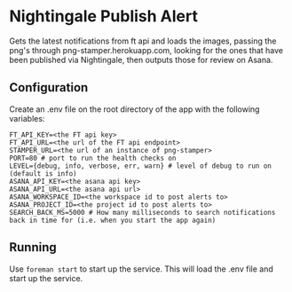 # Nightingale Publish Alert

Gets the latest notifications from ft api and loads the images, passing the png's through png-stamper.herokuapp.com, looking for the ones that have been published via Nightingale, then outputs those for review on Asana.

## Configuration

Create an .env file on the root directory of the app with the following variables:

```
FT_API_KEY=<the FT api key>
FT_API_URL=<the url of the FT api endpoint>
STAMPER_URL=<the url of an instance of png-stamper>
PORT=80 # port to run the health checks on
LEVEL={debug, info, verbose, err, warn} # level of debug to run on (default is info)
ASANA_API_KEY=<the asana api key>
ASANA_API_URL=<the asana api url>
ASANA_WORKSPACE_ID=<the workspace id to post alerts to>
ASANA_PROJECT_ID=<the project id to post alerts to>
SEARCH_BACK_MS=5000 # How many milliseconds to search notifications back in time for (i.e. when you start the app again)
```

## Running

Use `foreman start` to start up the service. This will load the .env file and start up the service.
